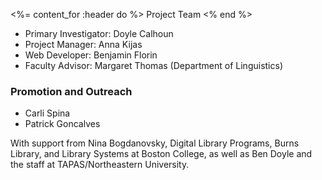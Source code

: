 <%= content_for :header do %>
Project Team
<% end %>


* Primary Investigator: Doyle Calhoun
* Project Manager: Anna Kijas
* Web Developer: Benjamin Florin
* Faculty Advisor: Margaret Thomas (Department of Linguistics)


### Promotion and Outreach 
* Carli Spina 
* Patrick Goncalves

With support from Nina Bogdanovsky, Digital Library Programs, Burns Library, and Library Systems at Boston College, as well as Ben Doyle and the staff at TAPAS/Northeastern University.

